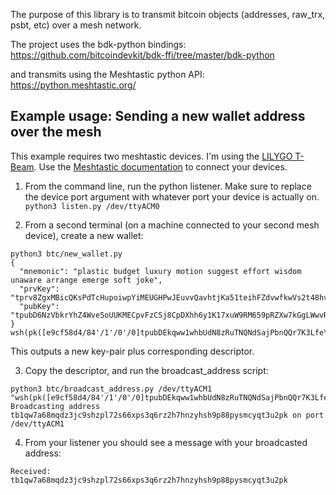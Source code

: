 The purpose of this library is to transmit bitcoin objects (addresses, raw_trx, psbt, etc) over a mesh network.

The project uses the bdk-python bindings: https://github.com/bitcoindevkit/bdk-ffi/tree/master/bdk-python

and transmits using the Meshtastic python API: https://python.meshtastic.org/


## Example usage: Sending a new wallet address over the mesh 

This example requires two meshtastic devices. I'm using the [LILYGO T-Beam](https://meshtastic.org/docs/hardware/devices/tbeam/). Use the [Meshtastic documentation](https://meshtastic.org/docs/getting-started) to connect your devices. 

1) From the command line, run the python listener. Make sure to replace the device port argument with whatever port your device is actually on.  
```python3 listen.py /dev/ttyACM0```

2) From a second terminal (on a machine connected to your second mesh device), create a new wallet: 
```
python3 btc/new_wallet.py
{
  "mnemonic": "plastic budget luxury motion suggest effort wisdom unaware arrange emerge soft joke",
  "prvKey": "tprv8ZgxMBicQKsPdTcHupoiwpYiMEUGHPwJEuvvQavhtjKa51teihFZdvwfkwVs2t48hvm171E5qU6pzN1sC9Nrat9s5NBztaNUsoTdtKWMavp/*",
  "pubKey": "tpubD6NzVbkrYhZ4Wve5oUUKMECpvFzCSj8CpDXhh6y1K17xuW9RM659pRZXw7kGgLWwvRvi27hnKgyQNWDbqiyhoxEVRhJ5d8BGHb4GLdgPRpC/*"
}
wsh(pk([e9cf58d4/84'/1'/0'/0]tpubDEkqww1whbUdN8zRuTNQNdSajPbnQQr7K3LfeYeiFBQRFXTX5YkRTasA4SKNkvgUgiKmpjzTy13od5Fosgkp8utsqXnvexJGn15i4qEvsfi/*))#fzhvuejq
```

This outputs a new key-pair plus corresponding descriptor.

3) Copy the descriptor, and run the broadcast_address script:

```
python3 btc/broadcast_address.py /dev/ttyACM1 "wsh(pk([e9cf58d4/84'/1'/0'/0]tpubDEkqww1whbUdN8zRuTNQNdSajPbnQQr7K3LfeYeiFBQRFXTX5YkRTasA4SKNkvgUgiKmpjzTy13od5Fosgkp8utsqXnvexJGn15i4qEvsfi/*))#fzhvuejq"
Broadcasting address tb1qw7a68mqdz3jc9shzpl72s66xps3q6rz2h7hnzyhsh9p88pysmcyqt3u2pk on port /dev/ttyACM1
```

4) From your listener you should see a message with your broadcasted address: 

```
Received: tb1qw7a68mqdz3jc9shzpl72s66xps3q6rz2h7hnzyhsh9p88pysmcyqt3u2pk
```

